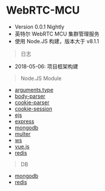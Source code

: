 # WebRTC-MCU
* Version 0.0.1 Nightly<br>
* 英特尔 WebRTC MCU 集群管理服务<br>
* 使用 Node.JS 构建，版本大于 v8.1.1<br>


> 日志
* 2018-05-06: 项目框架构建


> Node.JS Module
* [arguments.type](https://github.com/xivistudios/arguments.type)<br>
* [body-parser](https://github.com/expressjs/body-parser)<br>
* [cookie-parser](https://github.com/expressjs/cookie-parser)<br>
* [cookie-session](https://github.com/expressjs/cookie-session)<br>
* [ejs](https://github.com/tj/ejs)<br>
* [express](https://github.com/expressjs/express)<br>
* [mongodb](https://github.com/mongodb/node-mongodb-native)<br>
* [multer](https://github.com/expressjs/multer)<br>
* [ws](https://github.com/websockets/ws)<br>
* [vue.js](https://github.com/vuejs/vue)<br>
* [redis](https://www.npmjs.com/package/redis)<br>


> DB
* [mongodb](https://www.mongodb.com/)<br>
* [redis](https://redis.io/)<br>